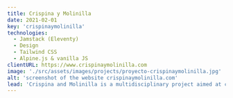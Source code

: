 ```yaml
---
title: Crispina y Molinilla
date: 2021-02-01
key: 'crispinaymolinilla'
technologies:
  - Jamstack (Eleventy)
  - Design
  - Tailwind CSS
  - Alpine.js & vanilla JS
clientURL: https://www.crispinaymolinilla.com
image: './src/assets/images/projects/proyecto-crispinaymolinilla.jpg'
alt: 'screenshot of the website crispinaymolinilla.com'
lead: 'Crispina and Molinilla is a multidisciplinary project aimed at children. Entertain, amuse and educate is their philosophy. With their website I tried to represent all the vitality and dynamism of the project, creating an image that would be attractive both for children and for people interested in finding out about hiring them.'
---
```

